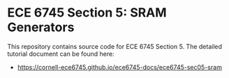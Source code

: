 
ECE 6745 Section 5: SRAM Generators
==========================================================================

This repository contains source code for ECE 6745 Section 5. The
detailed tutorial document can be found here:

 - https://cornell-ece6745.github.io/ece6745-docs/ece6745-sec05-sram

